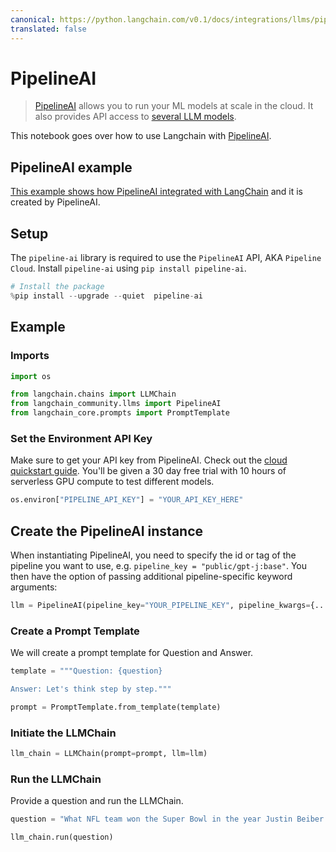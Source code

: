 ```yaml
---
canonical: https://python.langchain.com/v0.1/docs/integrations/llms/pipelineai
translated: false
---
```


# PipelineAI

>[PipelineAI](https://pipeline.ai) allows you to run your ML models at scale in the cloud. It also provides API access to [several LLM models](https://pipeline.ai).

This notebook goes over how to use Langchain with [PipelineAI](https://docs.pipeline.ai/docs).

## PipelineAI example

[This example shows how PipelineAI integrated with LangChain](https://docs.pipeline.ai/docs/langchain) and it is created by PipelineAI.

## Setup

The `pipeline-ai` library is required to use the `PipelineAI` API, AKA `Pipeline Cloud`. Install `pipeline-ai` using `pip install pipeline-ai`.

```python
# Install the package
%pip install --upgrade --quiet  pipeline-ai
```

## Example

### Imports

```python
import os

from langchain.chains import LLMChain
from langchain_community.llms import PipelineAI
from langchain_core.prompts import PromptTemplate
```

### Set the Environment API Key

Make sure to get your API key from PipelineAI. Check out the [cloud quickstart guide](https://docs.pipeline.ai/docs/cloud-quickstart). You'll be given a 30 day free trial with 10 hours of serverless GPU compute to test different models.

```python
os.environ["PIPELINE_API_KEY"] = "YOUR_API_KEY_HERE"
```

## Create the PipelineAI instance

When instantiating PipelineAI, you need to specify the id or tag of the pipeline you want to use, e.g. `pipeline_key = "public/gpt-j:base"`. You then have the option of passing additional pipeline-specific keyword arguments:

```python
llm = PipelineAI(pipeline_key="YOUR_PIPELINE_KEY", pipeline_kwargs={...})
```

### Create a Prompt Template

We will create a prompt template for Question and Answer.

```python
template = """Question: {question}

Answer: Let's think step by step."""

prompt = PromptTemplate.from_template(template)
```

### Initiate the LLMChain

```python
llm_chain = LLMChain(prompt=prompt, llm=llm)
```

### Run the LLMChain

Provide a question and run the LLMChain.

```python
question = "What NFL team won the Super Bowl in the year Justin Beiber was born?"

llm_chain.run(question)
```